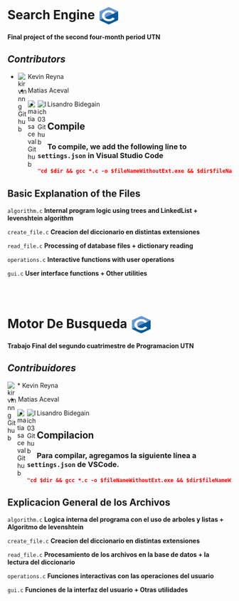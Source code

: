 
# Search Engine  <img align="center" alt="Fer-C" height="40" width="50" src="https://raw.githubusercontent.com/devicons/devicon/master/icons/c/c-original.svg">

**Final project of the second four-month period UTN**

## _Contributors_

* Kevin Reyna
  <a href="https://github.com/kirvinnng">
    <img align="left" alt="kirvinnng Github" width="22px"
      src="https://cdn.jsdelivr.net/npm/simple-icons@v3/icons/github.svg" />
  </a>
  
* Matias Aceval 
 <a href="https://github.com/matiasaceval">
    <img align="left" alt="matiasaceval Github" width="22px"
      src="https://cdn.jsdelivr.net/npm/simple-icons@v3/icons/github.svg" />
  </a>
  
* Lisandro Bidegain
  <a href="https://github.com/lich03">
    <img align="left" alt="lich03 Github" width="22px"
      src="https://cdn.jsdelivr.net/npm/simple-icons@v3/icons/github.svg" />
  </a>

## Compile

### To compile, we add the following line to `settings.json` in Visual Studio Code
```json
"cd $dir && gcc *.c -o $fileNameWithoutExt.exe && $dir$fileNameWithoutExt.exe"
```

## Basic Explanation of the Files
```algorithm.c```
**Internal program logic using trees and LinkedList + levenshtein algorithm**

```create_file.c```
**Creacion del diccionario en distintas extensiones** 

```read_file.c```
**Processing of database files + dictionary reading** 

```operations.c```
**Interactive functions with user operations** 

```gui.c```
**User interface functions + Other utilities** 


<br /><br />

# Motor De Busqueda <img align="center" alt="Fer-C" height="40" width="50" src="https://raw.githubusercontent.com/devicons/devicon/master/icons/c/c-original.svg">

**Trabajo Final del segundo cuatrimestre de Programacion UTN**

## _Contribuidores_
<p>
* Kevin Reyna
  <a href="https://github.com/kirvinnng">
    <img align="left" alt="kirvinnng Github" width="22px"
      src="https://cdn.jsdelivr.net/npm/simple-icons@v3/icons/github.svg" />
  </a>
  
* Matias Aceval 
 <a href="https://github.com/matiasaceval">
    <img align="left" alt="matiasaceval Github" width="22px"
      src="https://cdn.jsdelivr.net/npm/simple-icons@v3/icons/github.svg" />
  </a>
  
* Lisandro Bidegain
  <a href="https://github.com/lich03">
    <img align="left" alt="lich03 Github" width="22px"
      src="https://cdn.jsdelivr.net/npm/simple-icons@v3/icons/github.svg" />
  </a>
</p>

## Compilacion

### Para compilar, agregamos la siguiente línea a `settings.json` de VSCode.
```json
"cd $dir && gcc *.c -o $fileNameWithoutExt.exe && $dir$fileNameWithoutExt.exe"
```

## Explicacion General de los Archivos 
```algorithm.c```
**Logica interna del programa con el uso de arboles y listas + Algoritmo de levenshtein** 

```create_file.c```
**Creacion del diccionario en distintas extensiones** 

```read_file.c```
**Procesamiento de los archivos en la base de datos + la lectura del diccionario** 

```operations.c```
**Funciones interactivas con las operaciones del usuario** 

```gui.c```
**Funciones de la interfaz del usuario + Otras utilidades** 

